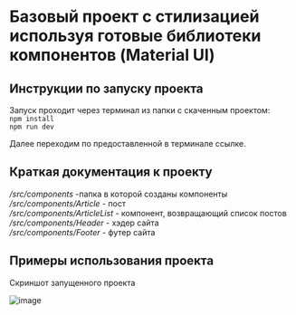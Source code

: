 # Базовый проект c стилизацией используя готовые библиотеки компонентов (Material UI)
## Инструкции по запуску проекта

Запуск проходит через терминал из папки c скаченным проектом:  
`npm install`  
`npm run dev`  

Далее переходим по предоставленной в терминале ссылке.  
## Краткая документация к проекту

  */src/components* -папка в которой созданы компоненты  
  */src/components/Article* - пост  
  */src/components/ArticleList* - компонент, возвращающий список постов  
  */src/components/Header* - хэдер сайта  
  */src/components/Footer* - футер сайта   
## Примеры использования проекта 

  Скриншот запущенного проекта 
  
![image](https://github.com/user-attachments/assets/96b9e090-b2cb-427b-87e7-c809409830ba)



